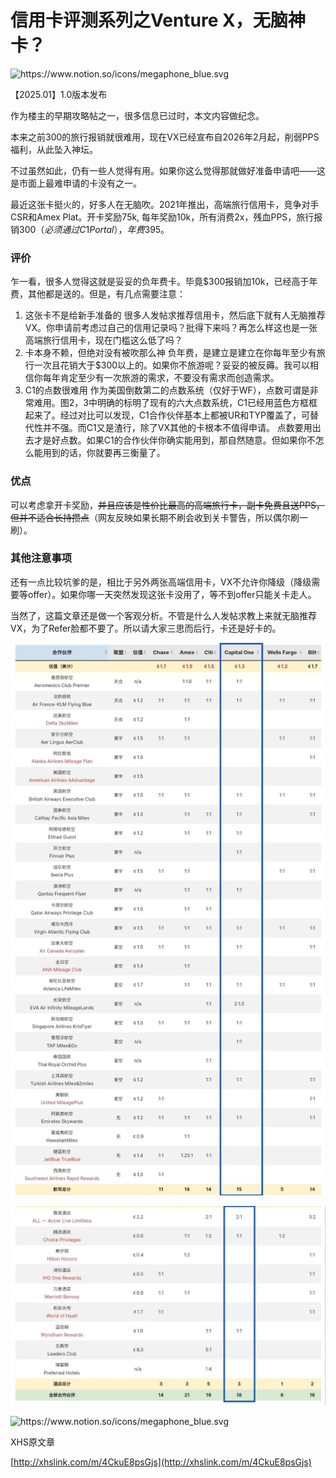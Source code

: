 # 信用卡评测系列之Venture X，无脑神卡？

<aside>
<img src="https://www.notion.so/icons/megaphone_blue.svg" alt="https://www.notion.so/icons/megaphone_blue.svg" width="40px" />

【2025.01】1.0版本发布

作为楼主的早期攻略帖之一，很多信息已过时，本文内容做纪念。

本来之前300的旅行报销就很难用，现在VX已经宣布自2026年2月起，削弱PPS福利，从此坠入神坛。

不过虽然如此，仍有一些人觉得有用。如果你这么觉得那就做好准备申请吧——这是市面上最难申请的卡没有之一。

</aside>

最近这张卡挺火的，好多人在无脑吹。2021年推出，高端旅行信用卡，竞争对手CSR和Amex Plat。开卡奖励75k, 每年奖励10k，所有消费2x，残血PPS，旅行报销$300（必须通过C1 Portal），年费$395。

### 评价

乍一看，很多人觉得这就是妥妥的负年费卡。毕竟$300报销加10k，已经高于年费，其他都是送的。但是，有几点需要注意：

1. 这张卡不是给新手准备的
很多人发帖求推荐信用卡，然后底下就有人无脑推荐VX。你申请前考虑过自己的信用记录吗？批得下来吗？再怎么样这也是一张高端旅行信用卡，现在门槛这么低了吗？
2. 卡本身不赖，但绝对没有被吹那么神
负年费，是建立是建立在你每年至少有旅行一次且花销大于$300以上的。如果你不旅游呢？妥妥的被反薅。我可以相信你每年肯定至少有一次旅游的需求，不要没有需求而创造需求。
3. C1的点数很难用
作为美国倒数第二的点数系统（仅好于WF），点数可谓是非常难用。图2，3中明确的标明了现有的六大点数系统，C1已经用蓝色方框框起来了。经过对比可以发现，C1合作伙伴基本上都被UR和TYP覆盖了，可替代性并不强。而C1又是渣行，除了VX其他的卡根本不值得申请。
点数要用出去才是好点数。如果C1的合作伙伴你确实能用到，那自然随意。但如果你不怎么能用到的话，你就要再三衡量了。

### 优点

可以考虑拿开卡奖励，~~并且应该是性价比最高的高端旅行卡，副卡免费且送PPS，但并不适合长持攒点~~（网友反映如果长期不刷会收到关卡警告，所以偶尔刷一刷）。

### 其他注意事项

还有一点比较坑爹的是，相比于另外两张高端信用卡，VX不允许你降级（降级需要等offer）。如果你哪一天突然发现这张卡没用了，等不到offer只能关卡走人。

当然了，这篇文章还是做一个客观分析。不管是什么人发帖求教上来就无脑推荐VX，为了Refer脸都不要了。所以请大家三思而后行，卡还是好卡的。

![信用卡评测系列之Venture X，无脑神卡？_2_北岛land_来自小红书网页版.jpg](%E4%BF%A1%E7%94%A8%E5%8D%A1%E8%AF%84%E6%B5%8B%E7%B3%BB%E5%88%97%E4%B9%8BVenture_X%EF%BC%8C%E6%97%A0%E8%84%91%E7%A5%9E%E5%8D%A1%EF%BC%9F_2_%E5%8C%97%E5%B2%9Bland_%E6%9D%A5%E8%87%AA%E5%B0%8F%E7%BA%A2%E4%B9%A6%E7%BD%91%E9%A1%B5%E7%89%88.jpg)

![信用卡评测系列之Venture X，无脑神卡？_3_北岛land_来自小红书网页版.jpg](%E4%BF%A1%E7%94%A8%E5%8D%A1%E8%AF%84%E6%B5%8B%E7%B3%BB%E5%88%97%E4%B9%8BVenture_X%EF%BC%8C%E6%97%A0%E8%84%91%E7%A5%9E%E5%8D%A1%EF%BC%9F_3_%E5%8C%97%E5%B2%9Bland_%E6%9D%A5%E8%87%AA%E5%B0%8F%E7%BA%A2%E4%B9%A6%E7%BD%91%E9%A1%B5%E7%89%88.jpg)

<aside>
<img src="https://www.notion.so/icons/megaphone_blue.svg" alt="https://www.notion.so/icons/megaphone_blue.svg" width="40px" />

XHS原文章

[http://xhslink.com/m/4CkuE8psGjs](http://xhslink.com/m/4CkuE8psGjs)

</aside>